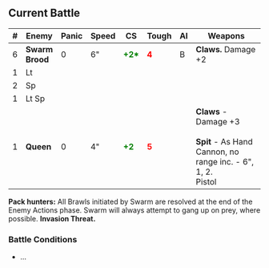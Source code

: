 ## Current Battle

| #   | Enemy               | Panic | Speed | CS                                         | Tough                                  | AI  | Weapons                                                                                       |
| --- | ------------------- | ----- | ----- | ------------------------------------------ | -------------------------------------- | --- | --------------------------------------------------------------------------------------------- |
| 6   | **Swarm <br>Brood** | 0     | 6"    | <strong style="color: green;">+2*</strong> | <strong style="color: red;">4</strong> | B   | **Claws.** Damage +2                                                                          |
| 1   | Lt                  |       |       |                                            |                                        |     |                                                                                               |
| 2   | Sp                  |       |       |                                            |                                        |     |                                                                                               |
| 1   | Lt Sp               |       |       |                                            |                                        |     |                                                                                               |
| 1   | **Queen**           | 0     | 4"    | <strong style="color: green;">+2</strong>  | <strong style="color: red;">5</strong> |     | **Claws** - Damage +3 <br><br>**Spit** - As Hand Cannon, no range inc. - 6", 1, 2. <br>Pistol |

**Pack hunters:** All Brawls initiated by Swarm are resolved at the end of the Enemy Actions phase. Swarm will always attempt to gang up on prey, where possible. **Invasion Threat.**

### Battle Conditions
* ...
